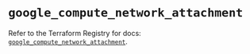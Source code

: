 # `google_compute_network_attachment`

Refer to the Terraform Registry for docs: [`google_compute_network_attachment`](https://registry.terraform.io/providers/hashicorp/google/6.49.3/docs/resources/compute_network_attachment).
